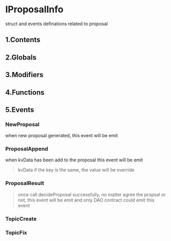 # IProposalInfo


struct and events definations related to proposal


## 1.Contents
<!-- START doctoc -->
<!-- END doctoc -->

## 2.Globals

## 3.Modifiers

## 4.Functions

## 5.Events
### NewProposal
when new proposal generated, this event will be emit




### ProposalAppend
when kvData has been add to the proposal this event will be emit

> kvData if the key is the same, the value will be override



### ProposalResult

> once call decideProposal successfully, no matter agree the propsal or not, this event will be emit
and only DAO contract could emit this event



### TopicCreate





### TopicFix






